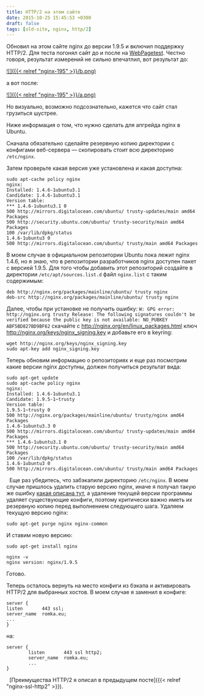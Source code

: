 ```yaml
---
title: HTTP/2 на этом сайте
date: 2015-10-25 15:45:53 +0300
draft: false
tags: [old-site, nginx, http/2]
---
```

Обновил на этом сайте nginx до версии  1.9.5 и включил поддержку HTTP/2. Для теста погонял сайт до и после на <a href="http://www.webpagetest.org/">WebPagetest</a>. Честно говоря, результат измерений не сильно впечатлил, вот результат до:

[![]({{< relref "nginx-195" >}}/b.png)](http://www.webpagetest.org/result/151022_YC_Q7C/)

а вот после:

[![]({{< relref "nginx-195" >}}/a.png)](http://www.webpagetest.org/result/151023_V7_AFT/)


Но визуально, возможно подсознательно, кажется что сайт стал грузиться шустрее.

Ниже информация о том, что нужно сделать для апгрейда nginx в Ubuntu.
<!--more-->
Сначала обязательно сделайте резервную копию директории с конфигами веб-сервера &mdash; скопировать стоит всю директорию ```/etc/nginx```.

Затем проверьте какая версия уже установлена и какая доступна:
```
sudo apt-cache policy nginx
nginx:
Installed: 1.4.6-1ubuntu3.1
Candidate: 1.4.6-1ubuntu3.1
Version table:
*** 1.4.6-1ubuntu3.1 0
500 http://mirrors.digitalocean.com/ubuntu/ trusty-updates/main amd64 Packages
500 http://security.ubuntu.com/ubuntu/ trusty-security/main amd64 Packages
100 /var/lib/dpkg/status
1.4.6-1ubuntu3 0
500 http://mirrors.digitalocean.com/ubuntu/ trusty/main amd64 Packages
```

В моем случае в официальном репозитории Ubuntu пока лежит nginx 1.4.6, но я знаю, что в репозитории разработчиков nginx доступен пакет с версией 1.9.5.  Для того чтобы добавить этот репозиторий создайте в директории ```/etc/apt/sources.list.d``` файл ```nginx.list``` с таким содержимым:
```
deb http://nginx.org/packages/mainline/ubuntu/ trusty nginx
deb-src http://nginx.org/packages/mainline/ubuntu/ trusty nginx
```

Далее, чтобы при установке не получить ошибку: ```W: GPG error: http://nginx.org trusty Release: The following signatures couldn't be verified because the public key is not available: NO_PUBKEY ABF5BD827BD9BF62``` скачайте с http://nginx.org/en/linux_packages.html ключ http://nginx.org/keys/nginx_signing.key и добавьте его в keyring:
```
wget http://nginx.org/keys/nginx_signing.key
sudo apt-key add nginx_signing.key
```

Теперь обновим информацию о репозиториях и еще раз посмотрим какие версии nginx доступны, должен получиться результат вида:
```
sudo apt-get update
sudo apt-cache policy nginx
nginx:
Installed: 1.4.6-1ubuntu3.1
Candidate: 1.9.5-1~trusty
Version table:
1.9.5-1~trusty 0
500 http://nginx.org/packages/mainline/ubuntu/ trusty/nginx amd64 Packages
1.4.6-1ubuntu3.3 0
500 http://mirrors.digitalocean.com/ubuntu/ trusty-updates/main amd64 Packages
*** 1.4.6-1ubuntu3.1 0
500 http://security.ubuntu.com/ubuntu/ trusty-security/main amd64 Packages
100 /var/lib/dpkg/status
1.4.6-1ubuntu3 0
500 http://mirrors.digitalocean.com/ubuntu/ trusty/main amd64 Packages
```
&nbsp;
Еще раз убедитесь, что забэкапили директорию ```/etc/nginx```. В моем случае пришлось удалить старую версию nginx, иначе я получал такую же ошибку <a href="https://www.digitalocean.com/community/questions/update-nginx-to-version-1-9-5">какая описана тут</a>, а удаление текущей версии программы удаляет существующие конфиги, поэтому критически важно иметь их резервную копию перед выполнением следующего шага. Удаляем текущую версию nginx:
```
sudo apt-get purge nginx nginx-common
```

И ставим новую версию:
```
sudo apt-get install nginx

nginx -v
nginx version: nginx/1.9.5
```

Готово.

Теперь осталось вернуть на место конфиги из бэкапа и активировать HTTP/2 для выбранных хостов. В моем случае я заменил в конфиге:
```
server {
listen       443 ssl;
server_name  romka.eu;
...
}
```

на:

```
server {
        listen       443 ssl http2;
        server_name  romka.eu;
        ...
}
```
&nbsp;
[Преимущества HTTP/2 я описал в предыдущем посте]({{< relref "nginx-ssl-http2" >}}).